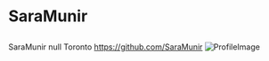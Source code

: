 
# SaraMunir 
##  
### 
### 
### 
### 
### 
### 
### 
### 
SaraMunir
null
Toronto
https://github.com/SaraMunir
![ProfileImage](https://avatars0.githubusercontent.com/u/50241569?v=4)

